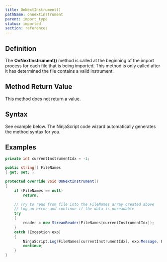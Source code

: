 ```yaml
---
title: OnNextInstrument()
pathName: onnextinstrument
parent: import_type
status: imported
section: references
---
```


## Definition

The **OnNextInstrument()** method is called at the beginning of the import process for each file that is being imported. This method is only called after it has determined the file contains a valid instrument.

## Method Return Value

This method does not return a value.

## Syntax

See example below. The NinjaScript code wizard automatically generates the method syntax for you.

## Examples

```csharp
private int currentInstrumentIdx = -1;

public string[] FileNames 
{ get; set; }

protected override void OnNextInstrument()
{
    if (FileNames == null)
        return;

    // Try to read from file into the FileNames array created above
    // Log an error and continue if the data is unreadable
    try
    {
        reader = new StreamReader(FileNames[currentInstrumentIdx]);
    }
    catch (Exception exp)
    {
        NinjaScript.Log(FileNames[currentInstrumentIdx], exp.Message, LogLevel.Error);
        continue;
    }
}
```
